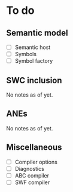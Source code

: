 # To do

## Semantic model

* [ ] Semantic host
* [ ] Symbols
* [ ] Symbol factory

## SWC inclusion

No notes as of yet.

## ANEs

No notes as of yet.

## Miscellaneous

* [ ] Compiler options
* [ ] Diagnostics
* [ ] ABC compiler
* [ ] SWF compiler